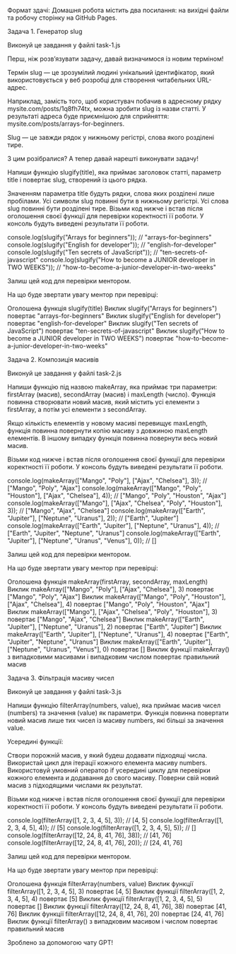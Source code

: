 Формат здачі: Домашня робота містить два посилання: на вихідні файли та робочу сторінку на GitHub Pages.

Задача 1. Генератор slug

Виконуй це завдання у файлі task-1.js

Перш, ніж розв’язувати задачу, давай визначимося із новим терміном!

Термін slug — це зрозумілий людині унікальний ідентифікатор, який використовується у веб розробці для створення читабельних URL-адрес.

Наприклад, замість того, щоб користувач побачив в адресному рядку mysite.com/posts/1q8fh74tx, можна зробити slug із назви статті. У результаті адреса буде приємнішою для сприйняття: mysite.com/posts/arrays-for-beginners.

Slug — це завжди рядок у нижньому регістрі, слова якого розділені тире.

З цим розібралися? А тепер давай нарешті виконувати задачу!

Напиши функцію slugify(title), яка приймає заголовок статті, параметр title і повертає slug, створений із цього рядка.

Значенням параметра title будуть рядки, слова яких розділені лише пробілами. Усі символи slug повинні бути в нижньому регістрі. Усі слова slug повинні бути розділені тире. Візьми код нижче і встав після оголошення своєї функції для перевірки коректності її роботи. У консоль будуть виведені результати її роботи.

console.log(slugify("Arrays for beginners")); // "arrays-for-beginners" console.log(slugify("English for developer")); // "english-for-developer" console.log(slugify("Ten secrets of JavaScript")); // "ten-secrets-of-javascript" console.log(slugify("How to become a JUNIOR developer in TWO WEEKS")); // "how-to-become-a-junior-developer-in-two-weeks"

Залиш цей код для перевірки ментором.

На що буде звертати увагу ментор при перевірці:

Оголошена функція slugify(title) Виклик slugify("Arrays for beginners") повертає "arrays-for-beginners" Виклик slugify("English for developer") повертає "english-for-developer" Виклик slugify("Ten secrets of JavaScript") повертає "ten-secrets-of-javascript" Виклик slugify("How to become a JUNIOR developer in TWO WEEKS") повертає "how-to-become-a-junior-developer-in-two-weeks"

Задача 2. Композиція масивів

Виконуй це завдання у файлі task-2.js

Напиши функцію під назвою makeArray, яка приймає три параметри: firstArray (масив), secondArray (масив) і maxLength (число). Функція повинна створювати новий масив, який містить усі елементи з firstArray, а потім усі елементи з secondArray.

Якщо кількість елементів у новому масиві перевищує maxLength, функція повинна повернути копію масиву з довжиною maxLength елементів. В іншому випадку функція повинна повернути весь новий масив.

Візьми код нижче і встав після оголошення своєї функції для перевірки коректності її роботи. У консоль будуть виведені результати її роботи.

console.log(makeArray(["Mango", "Poly"], ["Ajax", "Chelsea"], 3)); // ["Mango", "Poly", "Ajax"] console.log(makeArray(["Mango", "Poly", "Houston"], ["Ajax", "Chelsea"], 4)); // ["Mango", "Poly", "Houston", "Ajax"] console.log(makeArray(["Mango"], ["Ajax", "Chelsea", "Poly", "Houston"], 3)); // ["Mango", "Ajax", "Chelsea"] console.log(makeArray(["Earth", "Jupiter"], ["Neptune", "Uranus"], 2)); // ["Earth", "Jupiter"] console.log(makeArray(["Earth", "Jupiter"], ["Neptune", "Uranus"], 4)); // ["Earth", "Jupiter", "Neptune", "Uranus"] console.log(makeArray(["Earth", "Jupiter"], ["Neptune", "Uranus", "Venus"], 0)); // []

Залиш цей код для перевірки ментором.

На що буде звертати увагу ментор при перевірці:

Оголошена функція makeArray(firstArray, secondArray, maxLength) Виклик makeArray(["Mango", "Poly"], ["Ajax", "Chelsea"], 3) повертає ["Mango", "Poly", "Ajax"] Виклик makeArray(["Mango", "Poly", "Houston"], ["Ajax", "Chelsea"], 4) повертає ["Mango", "Poly", "Houston", "Ajax"] Виклик makeArray(["Mango"], ["Ajax", "Chelsea", "Poly", "Houston"], 3) повертає ["Mango", "Ajax", "Chelsea"] Виклик makeArray(["Earth", "Jupiter"], ["Neptune", "Uranus"], 2) повертає ["Earth", "Jupiter"] Виклик makeArray(["Earth", "Jupiter"], ["Neptune", "Uranus"], 4) повертає ["Earth", "Jupiter", "Neptune", "Uranus"] Виклик makeArray(["Earth", "Jupiter"], ["Neptune", "Uranus", "Venus"], 0) повертає [] Виклик функції makeArray() з випадковими масивами і випадковим числом повертає правильний масив

Задача 3. Фільтрація масиву чисел

Виконуй це завдання у файлі task-3.js

Напиши функцію filterArray(numbers, value), яка приймає масив чисел (numbers) та значення (value) як параметри. Функція повинна повертати новий масив лише тих чисел із масиву numbers, які більші за значення value.

Усередині функції:

Створи порожній масив, у який будеш додавати підходящі числа. Використай цикл для ітерації кожного елемента масиву numbers. Використовуй умовний оператор if усередині циклу для перевірки кожного елемента и додавання до свого масиву. Поверни свій новий масив з підходящими числами як результат.

Візьми код нижче і встав після оголошення своєї функції для перевірки коректності її роботи. У консоль будуть виведені результати її роботи.

console.log(filterArray([1, 2, 3, 4, 5], 3)); // [4, 5] console.log(filterArray([1, 2, 3, 4, 5], 4)); // [5] console.log(filterArray([1, 2, 3, 4, 5], 5)); // [] console.log(filterArray([12, 24, 8, 41, 76], 38)); // [41, 76] console.log(filterArray([12, 24, 8, 41, 76], 20)); // [24, 41, 76]

Залиш цей код для перевірки ментором.

На що буде звертати увагу ментор при перевірці:

Оголошена функція filterArray(numbers, value) Виклик функції filterArray([1, 2, 3, 4, 5], 3) повертає [4, 5] Виклик функції filterArray([1, 2, 3, 4, 5], 4) повертає [5] Виклик функції filterArray([1, 2, 3, 4, 5], 5) повертає [] Виклик функції filterArray([12, 24, 8, 41, 76], 38) повертає [41, 76] Виклик функції filterArray([12, 24, 8, 41, 76], 20) повертає [24, 41, 76] Виклик функції filterArray() з випадковим масивом і числом повертає правильний масив

Зроблено за допомогою чату GPT!
